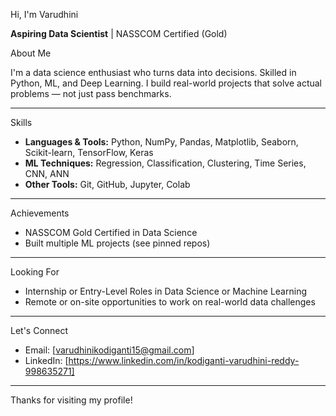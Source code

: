  Hi, I'm Varudhini

 **Aspiring Data Scientist** | NASSCOM Certified (Gold)

 About Me

 I'm a data science enthusiast who turns data into decisions. Skilled in Python, ML, and Deep Learning. I build real-world projects that solve actual problems — not just pass benchmarks.

---

 Skills

- **Languages & Tools:** Python, NumPy, Pandas, Matplotlib, Seaborn, Scikit-learn, TensorFlow, Keras
- **ML Techniques:** Regression, Classification, Clustering, Time Series, CNN, ANN 
- **Other Tools:** Git, GitHub, Jupyter, Colab

---

 Achievements

-  NASSCOM Gold Certified in Data Science
-  Built multiple ML projects (see pinned repos)

---

 Looking For

-  Internship or Entry-Level Roles in Data Science or Machine Learning
-  Remote or on-site opportunities to work on real-world data challenges

---

 Let's Connect

-  Email: [varudhinikodiganti15@gmail.com]
-  LinkedIn: [https://www.linkedin.com/in/kodiganti-varudhini-reddy-998635271]

---

Thanks for visiting my profile! 
